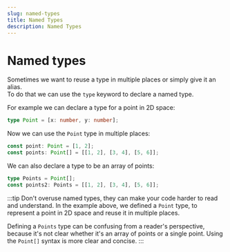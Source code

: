 ```yaml
---
slug: named-types
title: Named Types
description: Named Types
---
```


# Named types
Sometimes we want to reuse a type in multiple places or simply give it an alias.  
To do that we can use the `type` keyword to declare a named type.

For example we can declare a type for a point in 2D space:
```ts
type Point = [x: number, y: number];
```
Now we can use the `Point` type in multiple places:
```ts
const point: Point = [1, 2];
const points: Point[] = [[1, 2], [3, 4], [5, 6]];
```
We can also declare a type to be an array of points:
```ts
type Points = Point[];
const points2: Points = [[1, 2], [3, 4], [5, 6]];
```
:::tip 
Don't overuse named types, they can make your code harder to read and understand. In the example above, we defined a `Point` type, to represent a point in 2D space and reuse it in multiple places.  

Defining a `Points` type can be confusing from a reader's perspective, because it's not clear whether it's an array of points or a single point. 
Using the `Point[]` syntax is more clear and concise.
:::
